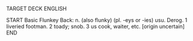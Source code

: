 TARGET DECK
ENGLISH

START
Basic
Flunkey
Back: n. (also flunky) (pl. -eys or -ies) usu. Derog. 1 liveried footman. 2 toady; snob. 3 us cook, waiter, etc. [origin uncertain]
END
